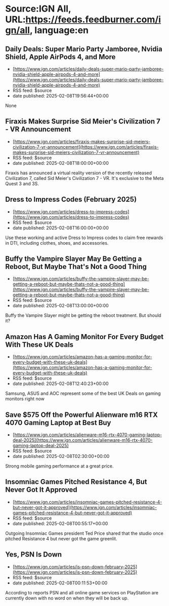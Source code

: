 # Source:IGN All, URL:https://feeds.feedburner.com/ign/all, language:en

## Daily Deals: Super Mario Party Jamboree, Nvidia Shield, Apple AirPods 4, and More
 - [https://www.ign.com/articles/daily-deals-super-mario-party-jamboree-nvidia-shield-apple-airpods-4-and-more](https://www.ign.com/articles/daily-deals-super-mario-party-jamboree-nvidia-shield-apple-airpods-4-and-more)
 - RSS feed: $source
 - date published: 2025-02-08T19:56:44+00:00

None

## Firaxis Makes Surprise Sid Meier's Civilization 7 - VR Announcement
 - [https://www.ign.com/articles/firaxis-makes-surprise-sid-meiers-civilization-7-vr-announcement](https://www.ign.com/articles/firaxis-makes-surprise-sid-meiers-civilization-7-vr-announcement)
 - RSS feed: $source
 - date published: 2025-02-08T18:00:00+00:00

Firaxis has announced a virtual reality version of the recently released Civilization 7, called Sid Meier's Civilization 7 - VR. It's exclusive to the Meta Quest 3 and 3S.

## Dress to Impress Codes (February 2025)
 - [https://www.ign.com/articles/dress-to-impress-codes](https://www.ign.com/articles/dress-to-impress-codes)
 - RSS feed: $source
 - date published: 2025-02-08T16:00:00+00:00

Use these working and active Dress to Impress codes to claim free rewards in DTI, including clothes, shoes, and accessories.

## Buffy the Vampire Slayer May Be Getting a Reboot, But Maybe That's Not a Good Thing
 - [https://www.ign.com/articles/buffy-the-vampire-slayer-may-be-getting-a-reboot-but-maybe-thats-not-a-good-thing](https://www.ign.com/articles/buffy-the-vampire-slayer-may-be-getting-a-reboot-but-maybe-thats-not-a-good-thing)
 - RSS feed: $source
 - date published: 2025-02-08T13:00:00+00:00

Buffy the Vampire Slayer might be getting the reboot treatment. But should it?

## Amazon Has A Gaming Monitor For Every Budget With These UK Deals
 - [https://www.ign.com/articles/amazon-has-a-gaming-monitor-for-every-budget-with-these-uk-deals](https://www.ign.com/articles/amazon-has-a-gaming-monitor-for-every-budget-with-these-uk-deals)
 - RSS feed: $source
 - date published: 2025-02-08T12:40:23+00:00

Samsung, ASUS and AOC represent some of the best UK Deals on gaming monitors right now

## Save $575 Off the Powerful Alienware m16 RTX 4070 Gaming Laptop at Best Buy
 - [https://www.ign.com/articles/alienware-m16-rtx-4070-gaming-laptop-deal-2025](https://www.ign.com/articles/alienware-m16-rtx-4070-gaming-laptop-deal-2025)
 - RSS feed: $source
 - date published: 2025-02-08T02:30:00+00:00

Strong mobile gaming performance at a great price.

## Insomniac Games Pitched Resistance 4, But Never Got It Approved
 - [https://www.ign.com/articles/insomniac-games-pitched-resistance-4-but-never-got-it-approved](https://www.ign.com/articles/insomniac-games-pitched-resistance-4-but-never-got-it-approved)
 - RSS feed: $source
 - date published: 2025-02-08T00:55:17+00:00

Outgoing Insomniac Games president Ted Price shared that the studio once pitched Resistance 4 but never got the game greenlit.

## Yes, PSN Is Down
 - [https://www.ign.com/articles/is-psn-down-february-2025](https://www.ign.com/articles/is-psn-down-february-2025)
 - RSS feed: $source
 - date published: 2025-02-08T00:11:53+00:00

According to reports PSN and all online game services on PlayStation are currently down with no word on when they will be back up.

